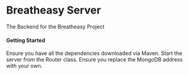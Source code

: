 # Breatheasy Server
The Backend for the Breatheasy Project

#### Getting Started
Ensure you have all the dependencies downloaded via Maven.
Start the server from the Router class. 
Ensure you replace the MongoDB address with your own. 

